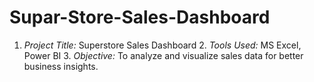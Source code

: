 # Supar-Store-Sales-Dashboard
1. *Project Title:* Superstore Sales Dashboard   2. *Tools Used:* MS Excel, Power BI   3. *Objective:* To analyze and visualize sales data for better business insights. 
